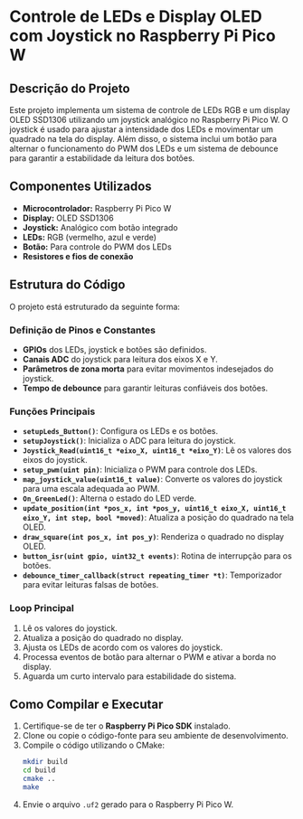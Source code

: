 # Controle de LEDs e Display OLED com Joystick no Raspberry Pi Pico W

## Descrição do Projeto

Este projeto implementa um sistema de controle de LEDs RGB e um display OLED SSD1306 utilizando um joystick analógico no Raspberry Pi Pico W. O joystick é usado para ajustar a intensidade dos LEDs e movimentar um quadrado na tela do display. Além disso, o sistema inclui um botão para alternar o funcionamento do PWM dos LEDs e um sistema de debounce para garantir a estabilidade da leitura dos botões.

## Componentes Utilizados

- **Microcontrolador:** Raspberry Pi Pico W
- **Display:** OLED SSD1306
- **Joystick:** Analógico com botão integrado
- **LEDs:** RGB (vermelho, azul e verde)
- **Botão:** Para controle do PWM dos LEDs
- **Resistores e fios de conexão**

## Estrutura do Código

O projeto está estruturado da seguinte forma:

### Definição de Pinos e Constantes
- **GPIOs** dos LEDs, joystick e botões são definidos.
- **Canais ADC** do joystick para leitura dos eixos X e Y.
- **Parâmetros de zona morta** para evitar movimentos indesejados do joystick.
- **Tempo de debounce** para garantir leituras confiáveis dos botões.

### Funções Principais

- **`setupLeds_Button()`**: Configura os LEDs e os botões.
- **`setupJoystick()`**: Inicializa o ADC para leitura do joystick.
- **`Joystick_Read(uint16_t *eixo_X, uint16_t *eixo_Y)`**: Lê os valores dos eixos do joystick.
- **`setup_pwm(uint pin)`**: Inicializa o PWM para controle dos LEDs.
- **`map_joystick_value(uint16_t value)`**: Converte os valores do joystick para uma escala adequada ao PWM.
- **`On_GreenLed()`**: Alterna o estado do LED verde.
- **`update_position(int *pos_x, int *pos_y, uint16_t eixo_X, uint16_t eixo_Y, int step, bool *moved)`**: Atualiza a posição do quadrado na tela OLED.
- **`draw_square(int pos_x, int pos_y)`**: Renderiza o quadrado no display OLED.
- **`button_isr(uint gpio, uint32_t events)`**: Rotina de interrupção para os botões.
- **`debounce_timer_callback(struct repeating_timer *t)`**: Temporizador para evitar leituras falsas de botões.

### Loop Principal
1. Lê os valores do joystick.
2. Atualiza a posição do quadrado no display.
3. Ajusta os LEDs de acordo com os valores do joystick.
4. Processa eventos de botão para alternar o PWM e ativar a borda no display.
5. Aguarda um curto intervalo para estabilidade do sistema.

## Como Compilar e Executar

1. Certifique-se de ter o **Raspberry Pi Pico SDK** instalado.
2. Clone ou copie o código-fonte para seu ambiente de desenvolvimento.
3. Compile o código utilizando o CMake:
   ```sh
   mkdir build
   cd build
   cmake ..
   make
   ```
4. Envie o arquivo `.uf2` gerado para o Raspberry Pi Pico W.

